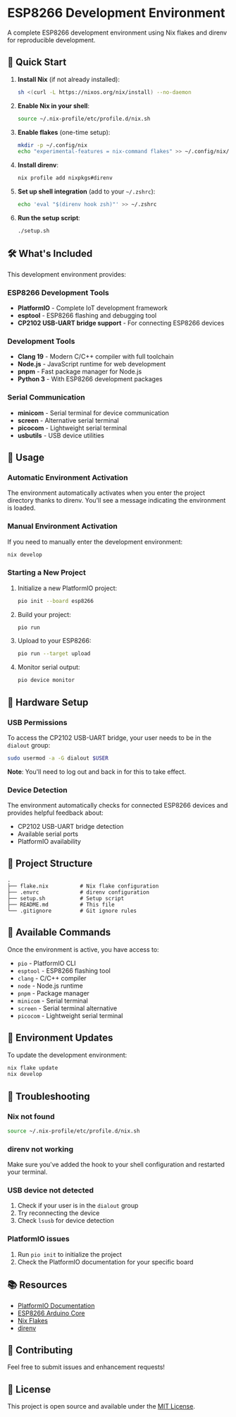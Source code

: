 # ESP8266 Development Environment

A complete ESP8266 development environment using Nix flakes and direnv for reproducible development.

## 🚀 Quick Start

1. **Install Nix** (if not already installed):
   ```bash
   sh <(curl -L https://nixos.org/nix/install) --no-daemon
   ```

2. **Enable Nix in your shell**:
   ```bash
   source ~/.nix-profile/etc/profile.d/nix.sh
   ```

3. **Enable flakes** (one-time setup):
   ```bash
   mkdir -p ~/.config/nix
   echo "experimental-features = nix-command flakes" >> ~/.config/nix/nix.conf
   ```

4. **Install direnv**:
   ```bash
   nix profile add nixpkgs#direnv
   ```

5. **Set up shell integration** (add to your `~/.zshrc`):
   ```bash
   echo 'eval "$(direnv hook zsh)"' >> ~/.zshrc
   ```

6. **Run the setup script**:
   ```bash
   ./setup.sh
   ```

## 🛠️ What's Included

This development environment provides:

### ESP8266 Development Tools
- **PlatformIO** - Complete IoT development framework
- **esptool** - ESP8266 flashing and debugging tool
- **CP2102 USB-UART bridge support** - For connecting ESP8266 devices

### Development Tools
- **Clang 19** - Modern C/C++ compiler with full toolchain
- **Node.js** - JavaScript runtime for web development
- **pnpm** - Fast package manager for Node.js
- **Python 3** - With ESP8266 development packages

### Serial Communication
- **minicom** - Serial terminal for device communication
- **screen** - Alternative serial terminal
- **picocom** - Lightweight serial terminal
- **usbutils** - USB device utilities

## 🔧 Usage

### Automatic Environment Activation
The environment automatically activates when you enter the project directory thanks to direnv. You'll see a message indicating the environment is loaded.

### Manual Environment Activation
If you need to manually enter the development environment:
```bash
nix develop
```

### Starting a New Project
1. Initialize a new PlatformIO project:
   ```bash
   pio init --board esp8266
   ```

2. Build your project:
   ```bash
   pio run
   ```

3. Upload to your ESP8266:
   ```bash
   pio run --target upload
   ```

4. Monitor serial output:
   ```bash
   pio device monitor
   ```

## 🔌 Hardware Setup

### USB Permissions
To access the CP2102 USB-UART bridge, your user needs to be in the `dialout` group:
```bash
sudo usermod -a -G dialout $USER
```
**Note**: You'll need to log out and back in for this to take effect.

### Device Detection
The environment automatically checks for connected ESP8266 devices and provides helpful feedback about:
- CP2102 USB-UART bridge detection
- Available serial ports
- PlatformIO availability

## 📁 Project Structure

```
.
├── flake.nix          # Nix flake configuration
├── .envrc             # direnv configuration
├── setup.sh           # Setup script
├── README.md          # This file
└── .gitignore         # Git ignore rules
```

## 🎯 Available Commands

Once the environment is active, you have access to:

- `pio` - PlatformIO CLI
- `esptool` - ESP8266 flashing tool
- `clang` - C/C++ compiler
- `node` - Node.js runtime
- `pnpm` - Package manager
- `minicom` - Serial terminal
- `screen` - Serial terminal alternative
- `picocom` - Lightweight serial terminal

## 🔄 Environment Updates

To update the development environment:
```bash
nix flake update
nix develop
```

## 🐛 Troubleshooting

### Nix not found
```bash
source ~/.nix-profile/etc/profile.d/nix.sh
```

### direnv not working
Make sure you've added the hook to your shell configuration and restarted your terminal.

### USB device not detected
1. Check if your user is in the `dialout` group
2. Try reconnecting the device
3. Check `lsusb` for device detection

### PlatformIO issues
1. Run `pio init` to initialize the project
2. Check the PlatformIO documentation for your specific board

## 📚 Resources

- [PlatformIO Documentation](https://docs.platformio.org/)
- [ESP8266 Arduino Core](https://github.com/esp8266/Arduino)
- [Nix Flakes](https://nixos.wiki/wiki/Flakes)
- [direnv](https://direnv.net/)

## 🤝 Contributing

Feel free to submit issues and enhancement requests!

## 📄 License

This project is open source and available under the [MIT License](LICENSE).
